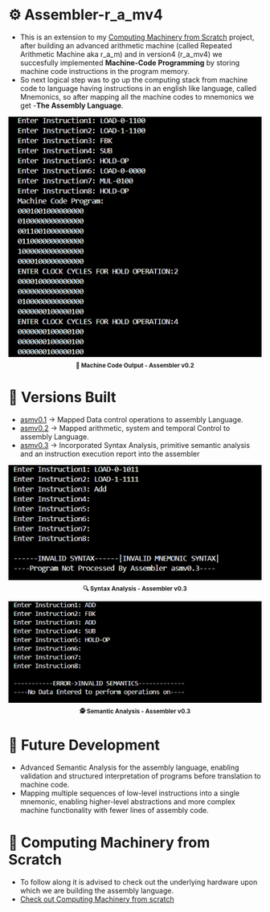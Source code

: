 # ⚙️ Assembler-r_a_mv4
- This is an extension to my [Computing Machinery from Scratch](https://github.com/KARAN-D05/Computing_Machinery_from_Scratch) project, after building an advanced arithmetic machine (called Repeated  Arithmetic Machine aka r_a_m) and in version4 (r_a_mv4) we succesfully implemented 
**Machine-Code Programming** by storing machine code instructions in the program memory.
- So next logical step was to go up the computing stack from machine code to language having instructions in an english like language, called Mnemonics, so after mapping all the machine codes to
 mnemonics we get -**The Assembly Language**.

<p align="center">
  <img src="asm-v0/asm-v0.2/images/machine-code-output.png" alt="Machine Code Output v0.2" width="600"/>
  <br>
  <sub><b>🧾 Machine Code Output - Assembler v0.2</b></sub>
</p>

# 🧱 Versions Built
- [asmv0.1](asm-v0/asm-v0.1) -> Mapped Data control operations to assembly Language.
- [asmv0.2](asm-v0/asm-v0.2) -> Mapped arithmetic, system and temporal Control to assembly Language.
- [asmv0.3](asm-v0/asm-v0.3) -> Incorporated Syntax Analysis, primitive semantic analysis and an instruction execution report into the assembler

<p align="center">
  <img src="asm-v0/asm-v0.3/images/syntax_analysis1.png" 
       alt="asmv0.3 Syntax Analysis" width="600"/>
  <br>
  <sub><b>🔍 Syntax Analysis - Assembler v0.3</b></sub>
</p>

<p align="center">
  <img src="asm-v0/asm-v0.3/images/semantic_analysis.png" 
       alt="asmv0.3 Semantic Analysis" width="600"/>
  <br>
  <sub><b>🕵️ Semantic Analysis - Assembler v0.3</b></sub>
</p>

# 🚀 Future Development 
- Advanced Semantic Analysis for the assembly language, enabling validation and structured interpretation of programs before translation to machine code.
- Mapping multiple sequences of low-level instructions into a single mnemonic, enabling higher-level abstractions and more complex machine functionality with fewer lines of assembly code.
  
# 🧰 Computing Machinery from Scratch
- To follow along it is advised to check out the underlying hardware upon which we are building the assembly language.
- [Check out Computing Machinery from scratch](https://github.com/KARAN-D05/Computing_Machinery_from_Scratch)
